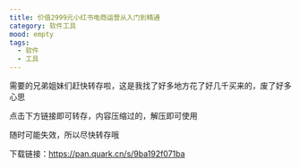 ```yaml
---
title: 价值2999元小红书电商运营从入门到精通
category: 软件工具
mood: empty
tags:
  - 软件
  - 工具
---
```





需要的兄弟姐妹们赶快转存啦，这是我找了好多地方花了好几千买来的，废了好多心思




点击下方链接即可转存，内容压缩过的，解压即可使用




随时可能失效，所以尽快转存哦







下载链接：https://pan.quark.cn/s/9ba192f071ba














